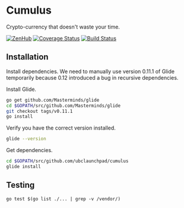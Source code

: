 # Cumulus

Crypto-currency that doesn't waste your time.  

[![ZenHub](https://raw.githubusercontent.com/ZenHubIO/support/master/zenhub-badge.png)](https://zenhub.com)
[![Coverage Status](https://coveralls.io/repos/github/ubclaunchpad/cumulus/badge.svg?branch=dev)](https://coveralls.io/github/ubclaunchpad/cumulus?branch=dev)
[![Build Status](https://travis-ci.org/ubclaunchpad/cumulus.svg?branch=dev)](https://travis-ci.org/ubclaunchpad/cumulus)

## Installation

Install dependencies. We need to manually use version 0.11.1 of Glide temporarily because 0.12 introduced a bug in recursive dependencies.

Install Glide.
```sh
go get github.com/Masterminds/glide
cd $GOPATH/src/github.com/Masterminds/glide
git checkout tags/v0.11.1
go install
```

Verify you have the correct version installed.
```sh
glide --version
```

Get dependencies.
```sh
cd $GOPATH/src/github.com/ubclaunchpad/cumulus
glide install
```

## Testing

```
go test $(go list ./... | grep -v /vendor/)
```
